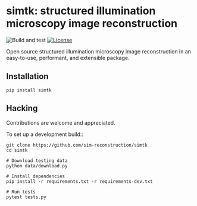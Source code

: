 # simtk: structured illumination microscopy image reconstruction

![Build and test](https://github.com/sim-reconstruction/simtk/workflows/Build%20and%20test/badge.svg)
[![License](https://img.shields.io/badge/License-Apache%202.0-blue.svg)](https://github.com/sim-reconstruction/simtk/blob/master/LICENSE)

Open source structured illumination microscopy image reconstruction in an
easy-to-use, performant, and extensible package.

Installation
------------

```
pip install simtk
```

Hacking
-------

Contributions are welcome and appreciated.

To set up a development build::

```
git clone https://github.com/sim-reconstruction/simtk
cd simtk

# Download testing data
python data/download.py

# Install dependencies
pip install -r requirements.txt -r requirements-dev.txt

# Run tests
pytest tests.py
```
